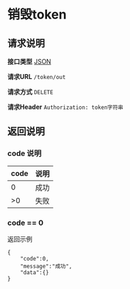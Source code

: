 # 销毁token

## 请求说明

**接口类型** [JSON](./../instructions/json.md)

**请求URL** `/token/out`

**请求方式** `DELETE`

**请求Header** `Authorization: token字符串`

## 返回说明

### code 说明

code|说明
:---|:---
0|成功
\>0|失败

### code == 0

返回示例

```
{
    "code":0,
    "message":"成功",
    "data":{}
}
```